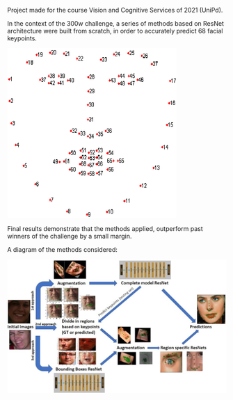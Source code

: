 Project made for the course Vision and Cognitive Services of 2021 (UniPd).

In the context of the 300w challenge, a series of methods based on ResNet architecture were built from scratch, in order to accurately predict 68 facial keypoints.

![Keypoints](images/keypoints.png)

Final results demonstrate that the methods applied, outperform past winners of the challenge by a small margin.

A diagram of the methods considered:

![Workflow](images/methods.jpg)
